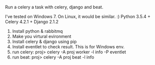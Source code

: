 Run a celery a task with celery, django and beat.

I've tested on Windows 7. On Linux, it would be similar. :)
Python 3.5.4 + Celery 4.2.1 + Django 2.1.2

1. Install python & rabbitmq
2. Make you virtural evironment
3. Install celery & django using pip
4. Install eventlet to check result. This is for Windows env.
5. run celery: proj> celery -A proj worker -l info -P eventlet
6. run beat: proj> celery -A proj beat -l info
